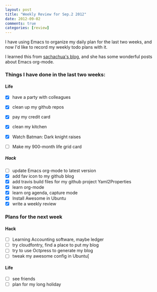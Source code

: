 ```yaml
---
layout: post
title: "Weekly Review for Sep.2 2012"
date: 2012-09-02
comments: true
categories: [review]
---
```


I have using Emacs to organize my daily plan for the last two weeks, and now I'd like to record my weekly todo plans with it.

I learned this from [sachachua's blog](http://sachachua.com/blog/2012/09/weekly-review-week-ending-august-31-2012/), and she has some wonderful posts about Emacs org-mode.

<!--more-->

### Things I have done in the last two weeks:

#### Life

 - [x] have a party with colleagues
 - [x] clean up my github repos

 - [x] pay my credit card
 - [x] clean my kitchen
 - [x] Watch Batman: Dark knight raises
 - [ ] Make my 900-month life grid card

##### Hack

 - [ ] update Emacs org-mode to latest version
 - [x] add fav icon to my github blog
 - [x] add travis build files for my github project Yaml2Properties
 - [x] learn org-mode
 - [x] learn org agenda, capture mode
 - [x] Install Awesome in Ubuntu
 - [x] write a weekly review
 
### Plans for the next week

#### Hack

 - [ ] Learning Accounting software, maybe ledger
 - [ ] try cloudfontry, find a place to put my blog
 - [ ] try to use Octpress to generate my blog
 - [ ] tweak my awesome config in Ubuntu[

#### Life

 - [ ] see friends
 - [ ] plan for my long holiday
